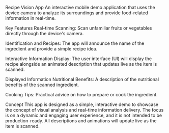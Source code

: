 Recipe Vision App
An interactive mobile demo application that uses the device camera to analyze its surroundings and provide food-related information in real-time.

Key Features
Real-time Scanning: Scan unfamiliar fruits or vegetables directly through the device's camera.

Identification and Recipes: The app will announce the name of the ingredient and provide a simple recipe idea.

Interactive Information Display: The user interface (UI) will display the recipe alongside an animated description that updates live as the item is scanned.

Displayed Information
Nutritional Benefits: A description of the nutritional benefits of the scanned ingredient.

Cooking Tips: Practical advice on how to prepare or cook the ingredient.

Concept
This app is designed as a simple, interactive demo to showcase the concept of visual analysis and real-time information delivery. The focus is on a dynamic and engaging user experience, and it is not intended to be production-ready. All descriptions and animations will update live as the item is scanned.
